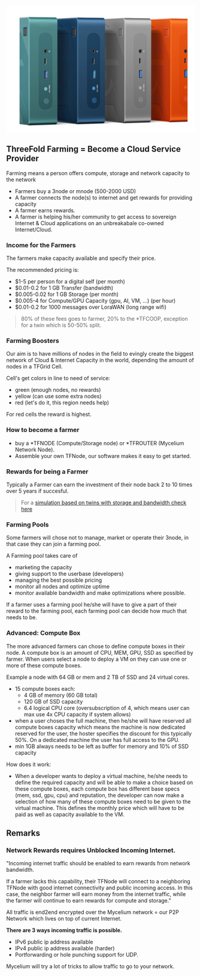 ![](img/bl_7840c.png)

## ThreeFold Farming = **Become a Cloud Service Provider**

Farming means a person offers compute, storage and network capacity to the network

- Farmers buy a 3node or mnode (500-2000 USD)
- A farmer connects the node(s) to internet and get rewards for providing capacity
- A farmer earns rewards.
- A farmer is helping his/her community to get access to sovereign Internet & Cloud applications on an unbreakabale co-owned Internet/Cloud.

### Income for the Farmers

The farmers make capacity available and specify their price.

The recommended pricing is:

- $1-5 per person for a digital self (per month)
- $0.01-0.2 for 1 GB Transfer (bandwidth)
- $0.005-0.02 for 1 GB Storage (per month)
- $0.005-4 for Compute/GPU Capacity (gpu, AI, VM, ...) (per hour)
- $0.01-0.2 for 1000 messages over LoraWAN (long range wifi)

> 80% of these fees goes to farmer, 20% to the *TFCOOP, exception for a twin which is 50-50% split.

### Farming Boosters

Our aim is to have millions of nodes in the field to evingly create the biggest network of Cloud & Internet Capacity in the world, depending the amount of nodes in a TFGrid Cell.

Cell's get colors in line to need of service:

- green (enough nodes, no rewards)
- yellow (can use some extra nodes)
- red (let's do it, this region needs help)

For red cells the reward is highest.


### How to become a farmer

- buy a *TFNODE (Compute/Storage node) or *TFROUTER (Mycelium Network Node).
- Assemble your own TFNode, our software makes it easy to get started.


### Rewards for being a Farmer

Typically a Farmer can earn the investment of their node back 2 to 10 times over 5 years if succesful.

> For a [simulation based on twins with storage and bandwidth check here](https://docs.google.com/spreadsheets/d/1D6Q3Yav_SS356zAILwN4SrmqwYfLibT3E6oWrVPU4c8/edit#gid=170998100)

### Farming Pools

Some farmers will chose not to manage, market or operate their 3node, in that case they can join a farming pool.

A Farming pool takes care of

- marketing the capacity
- giving support to the userbase (developers)
- managing the best possible pricing
- monitor all nodes and optimize uptime
- monitor available bandwidth and make optimizations where possible.

If a farmer uses a farming pool he/she will have to give a part of their reward to the farming pool, each farming pool can decide how much that needs to be.

### Advanced: Compute Box

The more advanced farmers can chose to define compute boxes in their node. A compute box is an amount of CPU, MEM, GPU, SSD as specified by farmer. When users select a node to deploy a VM on they can use one or more of these compute boxes.

Example a node with 64 GB or mem and 2 TB of SSD and 24 virtual cores.

- 15 compute boxes each: 
  - 4 GB of memory (60 GB total)
  - 120 GB of SSD capacity
  - 6.4 logical CPU core (oversubscription of 4, which means user can max use 4x CPU capacity if system allows)
- when a user choses the full machine, then he/she will have reserved all compute boxes capacity which means the machine is now dedicated reserved for the user, the hoster specifies the discount for this typically 50%. On a dedicated machine the user has full access to the GPU.
- min 1GB always needs to be left as buffer for memory and 10% of SSD capacity

How does it work:

- When a developer wants to deploy a virtual machine, he/she needs to define the required capacity and will be able to make a choice based on these compute boxes, each compute box has different base specs (mem, ssd, gpu, cpu) and reputation, the developer can now make a selection of how many of these compute boxes need to be given to the virtual machine. This defines the monthly price which will have to be paid as well as capacity available to the VM.

## Remarks

### Network Rewards requires Unblocked Incoming Internet.

"Incoming internet traffic should be enabled to earn rewards from network bandwidth.

If a farmer lacks this capability, their TFNode will connect to a neighboring TFNode with good internet connectivity and public incoming access. In this case, the neighbor farmer will earn money from the internet traffic, while the farmer will continue to earn rewards for compute and storage."

All traffic is end2end encrypted over the Mycelium network = our P2P Network which lives on top of current Internet.

**There are 3 ways incoming traffic is possible.**

- IPv6 public ip address available
- IPv4 public ip address available (harder)
- Portforwarding or hole punching support for UDP.

Mycelium will try a lot of tricks to allow traffic to go to your network.


